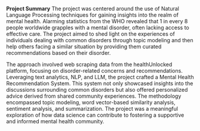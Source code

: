 **Project Summary**
The project was centered around the use of Natural Language Processing techniques for gaining insights into the realm of mental health. 
Alarming statistics from the WHO revealed that 1 in every 8 people worldwide grapples with a mental disorder, often lacking access to effective care. 
The project aimed to shed light on the experiences of individuals dealing with common disorders through topic modeling and then help others facing a similar situation 
by providing them curated recommendations based on their disorder.

The approach involved web scraping data from the healthUnlocked platform, focusing on disorder-related concerns and recommendations. 
Leveraging text analytics, NLP, and LLM, the project crafted a Mental Health Recommendation System. This system not only showcased insights into the discussions
surrounding common disorders but also offered personalized advice derived from shared community experiences. The methodology encompassed topic modeling, 
word vector-based similarity analysis, sentiment analysis, and summarization. The project was a meaningful exploration of how data science can contribute 
to fostering a supportive and informed mental health community.
